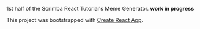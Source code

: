 1st half of the Scrimba React Tutorial's Meme Generator.
**work in progress**

This project was bootstrapped with [Create React App](https://github.com/facebook/create-react-app).
